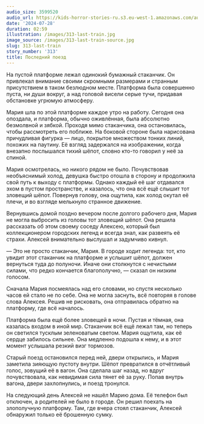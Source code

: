 ```yaml
---
audio_size: 3599520
audio_url: https://kids-horror-stories-ru.s3.eu-west-1.amazonaws.com/audio/313-last-train.mp3
date: '2024-07-28'
duration: 02:59
illustration: /images/313-last-train.jpg
image_source: /images/313-last-train-source.jpg
slug: 313-last-train
story_number: '313'
title: Последний поезд
---
```


На пустой платформе лежал одинокий бумажный стаканчик. Он привлекал внимание своими скромными размерами и странным присутствием в таком безлюдном месте. Платформа была совершенно пуста, ни души вокруг, а над головой висели серые тучи, придавая обстановке угрюмую атмосферу.

Мария шла по этой платформе каждое утро на работу. Сегодня она опоздала, и платформа, обычно оживлённая, была абсолютно безмолвной и зябкой. Проходя мимо стаканчика, она остановилась, чтобы рассмотреть его поближе. На боковой стороне была нарисована причудливая фигурка — лицо, покрытое множеством тонких линий, похожих на паутину. Её взгляд задержался на изображении, когда внезапно послышался тихий шёпот, словно кто-то говорил у неё за спиной.

Мария осмотрелась, но никого рядом не было. Почувствовав необъяснимый холод, девушка быстро отошла в сторону и продолжила свой путь к выходу с платформы. Однако каждый её шаг отдавался эхом в пустом пространстве, и казалось, что она всё ещё слышит тот зловещий шёпот. Повернув голову, она ощутила, как холод окутал её плечи, и во взгляде мелькнуло странное движение.

Вернувшись домой поздно вечером после долгого рабочего дня, Мария не могла выбросить из головы тот зловещий шёпот. Она решила рассказать об этом своему соседу Алексею, который был коллекционером городских легенд и всегда знал, как развеять её страхи. Алексей внимательно выслушал и задумчиво кивнул.

— Это не просто стаканчик, Мария. В городе ходит легенда: тот, кто увидит этот стаканчик на платформе и услышит шёпот, должен вернуться туда до полуночи. Иначе они столкнутся с нечистыми силами, что редко кончается благополучно, — сказал он низким голосом.

Сначала Мария посмеялась над его словами, но спустя несколько часов ей стало не по себе. Она не могла заснуть, всё повторяя в голове слова Алексея. Решив не рисковать, она отправилась обратно на платформу, где всё началось.

Платформа была ещё более зловещей в ночи. Пустая и тёмная, она казалась входом в иной мир. Стаканчик всё ещё лежал там, но теперь он светился тусклым зеленоватым светом. Мария ощутила, как её сердце забилось сильнее. Она медленно подошла к нему, и в этот момент услышала резкий визг тормозов.

Старый поезд остановился перед ней, двери открылись, и Мария заметила зияющую пустоту внутри. Шёпот превратился в отчётливый голос, зовущий её в вагон. Она сделала шаг назад, но вдруг почувствовала, как невидимая сила тянет её за руку. Попав внутрь вагона, двери захлопнулись, и поезд тронулся.

На следующий день Алексей не нашёл Марию дома. Её телефон был отключен, а родителей не было в городе. Он решил поехать на злополучную платформу. Там, где вчера стоял стаканчик, Алексей обнаружил только её брошенную сумку.